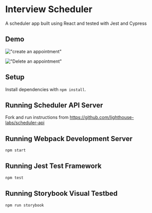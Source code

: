 # Interview Scheduler

A scheduler app built using React and tested with Jest and Cypress

## Demo

!["create an appointment"](https://github.com/dantan123/scheduler/blob/master/docs/create%20appointment.png?raw=true)

!["Delete an appointment"](https://github.com/dantan123/scheduler/blob/master/docs/delete%20appointment.png?raw=true)

## Setup

Install dependencies with `npm install`.

## Running Scheduler API Server

Fork and run instructions from https://github.com/lighthouse-labs/scheduler-api

## Running Webpack Development Server

```sh
npm start
```

## Running Jest Test Framework

```sh
npm test
```

## Running Storybook Visual Testbed

```sh
npm run storybook
```
